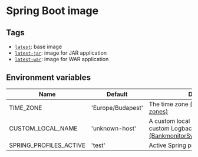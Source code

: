 # Spring Boot image

## Tags

- [`latest`](https://github.com/Bankmonitor/docker/blob/master/spring-boot/Dockerfile): base image
- [`latest-jar`](https://github.com/Bankmonitor/docker/blob/master/spring-boot-jar/Dockerfile): image for JAR application
- [`latest-war`](https://github.com/Bankmonitor/docker/blob/master/spring-boot-jar/Dockerfile): image for WAR application

## Environment variables

Name                    | Default                 | Description
------------------------|-------------------------|------------------------------------
TIME_ZONE               | 'Europe/Budapest'       | The time zone [(List of tz database time zones)](https://en.wikipedia.org/wiki/List_of_tz_database_time_zones)
CUSTOM_LOCAL_NAME       | 'unknown-host'          | A custom local name used in our custom Logback Syslog4j appender [(BankmonitorSyslogMessageProcessor)](https://github.com/Bankmonitor/microservice-starters/blob/0.0.44/microservice-starter-common/src/main/java/hu/bankmonitor/starter/microservice/common/log/BankmonitorSyslogMessageProcessor.java#L30)
SPRING_PROFILES_ACTIVE  | 'test'                  | Active Spring profiles
